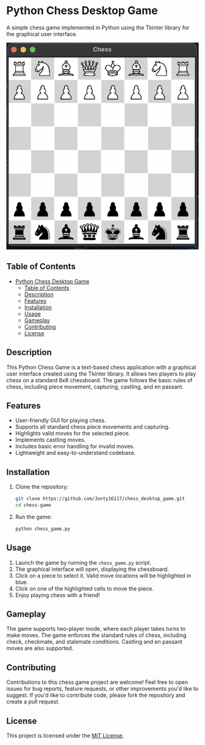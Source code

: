 # Python Chess Desktop Game

A simple chess game implemented in Python using the Tkinter library for the graphical user interface.

![Chess Game Screenshot](screenshot.png)

## Table of Contents

- [Python Chess Desktop Game](#python-chess-desktop-game)
  - [Table of Contents](#table-of-contents)
  - [Description](#description)
  - [Features](#features)
  - [Installation](#installation)
  - [Usage](#usage)
  - [Gameplay](#gameplay)
  - [Contributing](#contributing)
  - [License](#license)

## Description

This Python Chess Game is a text-based chess application with a graphical user interface created using the Tkinter library. It allows two players to play chess on a standard 8x8 chessboard. The game follows the basic rules of chess, including piece movement, capturing, castling, and en passant.

## Features

- User-friendly GUI for playing chess.
- Supports all standard chess piece movements and capturing.
- Highlights valid moves for the selected piece.
- Implements castling moves.
- Includes basic error handling for invalid moves.
- Lightweight and easy-to-understand codebase.

## Installation

1. Clone the repository:

   ```bash
   git clone https://github.com/Jonty16117/chess_desktop_game.git
   cd chess-game
   ```

2. Run the game:

   ```bash
   python chess_game.py
   ```

## Usage

1. Launch the game by running the `chess_game.py` script.
2. The graphical interface will open, displaying the chessboard.
3. Click on a piece to select it. Valid move locations will be highlighted in blue.
4. Click on one of the highlighted cells to move the piece.
5. Enjoy playing chess with a friend!

## Gameplay

The game supports two-player mode, where each player takes turns to make moves. The game enforces the standard rules of chess, including check, checkmate, and stalemate conditions. Castling and en passant moves are also supported.

## Contributing

Contributions to this chess game project are welcome! Feel free to open issues for bug reports, feature requests, or other improvements you'd like to suggest. If you'd like to contribute code, please fork the repository and create a pull request.

## License

This project is licensed under the [MIT License](LICENSE).
